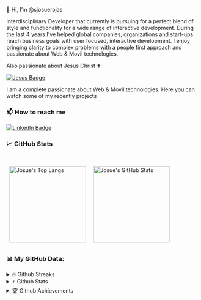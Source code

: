👋 Hi, I’m @sjosuerojas 

Interdisciplinary Developer that currently is pursuing for a perfect blend of style and functionality for a wide range of interactive development. During the last 4 years I've helped global companies, organizations and start-ups reach business goals with user focused, interactive development. I enjoy bringing clarity to complex problems with a people first approach and passionate about Web & Movil technologies. 

Also passionate about Jesus Christ ✝

[![Jesus Badge](https://img.shields.io/badge/Loving-Jesus-green)](https://www.biblegateway.com/passage/?search=Juan%203%3A16&version=RVR1960/) 


I am a complete passionate about Web & Movil technologies. Here you can watch some of my recently projects


### 📫 How to reach me

[![LinkedIn Badge](https://img.shields.io/badge/LinkedIn-Profile-informational?style=flat&logo=linkedin&logoColor=white&color=0D76A8)](https://www.linkedin.com/in/sylvester-josu%C3%A9-rojas-ca%C3%B1on-276058171/)


### &#x1f4c8; GitHub Stats

<br>

<a href="https://github.com/sjosuerojas">
  <img align="center" style="margin:0.5rem; height:200px" src="https://github-readme-stats.vercel.app/api/top-langs/?username=sjosuerojas&theme=dark&layout=compact&langs_count=10" alt="Josue's Top Langs"/>
</a>

<a href="https://github.com/sjosuerojas">
  <img align="center" style="margin:0.5rem; height:200px" src="https://github-readme-stats.vercel.app/api?username=sjosuerojas&theme=dark&include_all_commits=true&hide_rank=false&show_icons=true&line_height=27&count_private=true&icon_color=20879e" alt="Josue's GitHub Stats" />
</a>

<div>
<h3><b>📊 My GitHub Data:</b></h3>
 <details>
  <summary>🔥 Github Streaks</summary>
  <p align="center"><img src="https://github-readme-streak-stats.herokuapp.com/?user=sjosuerojas&" alt="sjosuerojas" /></p>
 </details>
  <details>	
  <summary>⚡ Github Stats</summary>
  <div> 
    <img align="center" width="68%" height="320" src="https://github-readme-stats.anuraghazra1.vercel.app/api?username=sjosuerojas&show_icons=true" />
    <img align="center" width="28%" height="320"  src="https://github-readme-stats.anuraghazra1.vercel.app/api/top-langs/?username=sjosuerojas&show_icons=true">
  </div>
 </details>
 <details>
  <summary>🏆 Github Achievements</summary>
 <p align="center"> <a href="https://github.com/ryo-ma/github-profile-trophy"><img src="https://github-profile-trophy.vercel.app/?username=sjosuerojas&margin-w=5" alt="sjosuerojas" /></a> </p>
 </details>
</div>
